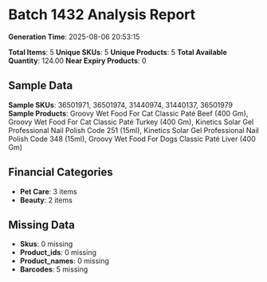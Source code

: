 # Batch 1432 Analysis Report

**Generation Time**: 2025-08-06 20:53:15

**Total Items**: 5
**Unique SKUs**: 5
**Unique Products**: 5
**Total Available Quantity**: 124.00
**Near Expiry Products**: 0

## Sample Data
**Sample SKUs**: 36501971, 36501974, 31440974, 31440137, 36501979
**Sample Products**: Groovy Wet Food For Cat Classic Paté Beef (400 Gm), Groovy Wet Food For Cat Classic Paté Turkey (400 Gm), Kinetics Solar Gel Professional Nail Polish Code 251 (15ml), Kinetics Solar Gel Professional Nail Polish Code 348 (15ml), Groovy Wet Food For Dogs Classic Paté Liver (400 Gm)

## Financial Categories
- **Pet Care**: 3 items
- **Beauty**: 2 items

## Missing Data
- **Skus**: 0 missing
- **Product_ids**: 0 missing
- **Product_names**: 0 missing
- **Barcodes**: 5 missing

